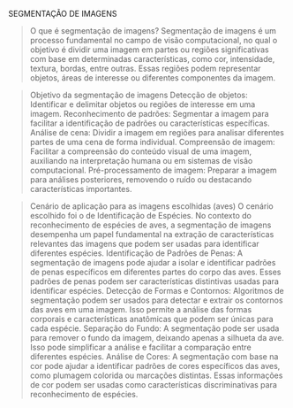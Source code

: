 SEGMENTAÇÃO DE IMAGENS

> O que é segmentação de imagens?
Segmentação de imagens é um processo fundamental no campo de visão computacional, no qual o
objetivo é dividir uma imagem em partes ou regiões significativas com base em determinadas
características, como cor, intensidade, textura, bordas, entre outras. Essas regiões podem representar
objetos, áreas de interesse ou diferentes componentes da imagem.

> Objetivo da segmentação de imagens
Detecção de objetos: Identificar e delimitar objetos ou regiões de interesse em uma imagem.
Reconhecimento de padrões: Segmentar a imagem para facilitar a identificação de padrões
ou características específicas.
Análise de cena: Dividir a imagem em regiões para analisar diferentes partes de uma cena de
forma individual.
Compreensão de imagem: Facilitar a compreensão do conteúdo visual de uma imagem,
auxiliando na interpretação humana ou em sistemas de visão computacional.
Pré-processamento de imagem: Preparar a imagem para análises posteriores, removendo o
ruído ou destacando características importantes.

> Cenário de aplicação para as imagens escolhidas (aves)
O cenário escolhido foi o de Identificação de Espécies.
No contexto do reconhecimento de espécies de aves, a segmentação de imagens desempenha um
papel fundamental na extração de características relevantes das imagens que podem ser usadas
para identificar diferentes espécies.
Identificação de Padrões de Penas: A segmentação de imagens pode ajudar a isolar e
identificar padrões de penas específicos em diferentes partes do corpo das aves. Esses
padrões de penas podem ser características distintivas usadas para identificar espécies.
Detecção de Formas e Contornos: Algoritmos de segmentação podem ser usados para
detectar e extrair os contornos das aves em uma imagem. Isso permite a análise das formas
corporais e características anatômicas que podem ser únicas para cada espécie.
Separação do Fundo: A segmentação pode ser usada para remover o fundo da imagem,
deixando apenas a silhueta da ave. Isso pode simplificar a análise e facilitar a comparação
entre diferentes espécies.
Análise de Cores: A segmentação com base na cor pode ajudar a identificar padrões de
cores específicos das aves, como plumagem colorida ou marcações distintas. Essas
informações de cor podem ser usadas como características discriminativas para
reconhecimento de espécies.


